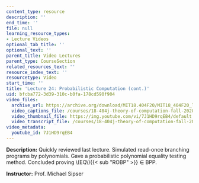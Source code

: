 ```yaml
---
content_type: resource
description: ''
end_time: ''
file: null
learning_resource_types:
- Lecture Videos
optional_tab_title: ''
optional_text: ''
parent_title: Video Lectures
parent_type: CourseSection
related_resources_text: ''
resource_index_text: ''
resourcetype: Video
start_time: ''
title: 'Lecture 24: Probabilistic Computation (cont.)'
uid: bfcba772-3d39-310c-b0fa-178cd590f904
video_files:
  archive_url: https://archive.org/download/MIT18.404F20/MIT18_404F20_lec24_300k.mp4
  video_captions_file: /courses/18-404j-theory-of-computation-fall-2020/97dd8e81073d5ede9a2052d36c1b90d9_7J1HD9rqEB4.vtt
  video_thumbnail_file: https://img.youtube.com/vi/7J1HD9rqEB4/default.jpg
  video_transcript_file: /courses/18-404j-theory-of-computation-fall-2020/ae0db7c1390dd06b3680649a1d4b3606_7J1HD9rqEB4.pdf
video_metadata:
  youtube_id: 7J1HD9rqEB4
---
```


**Description:** Quickly reviewed last lecture. Simulated read-once branching programs by polynomials. Gave a probabilistic polynomial equality testing method. Concluded proving \\(EQ\\){{< sub "ROBP" >}} ∈ BPP.

**Instructor:** Prof. Michael Sipser